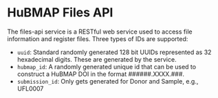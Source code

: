 # HuBMAP Files API

The files-api service is a RESTful web service used to access file information and register files.
Three types of IDs are supported:
 * `uuid`: Standard randomly generated 128 bit UUIDs represented as 32 hexadecimal digits. These are generated by the service.
 * `hubmap_id`: A randomly generated unique id that can be used to construct a HuBMAP DOI in the format ######.XXXX.###. 
 * `submission_id`: Only gets generated for Donor and Sample, e.g., UFL0007
